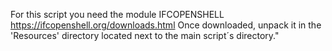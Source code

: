 For this script you need the module IFCOPENSHELL
https://ifcopenshell.org/downloads.html
Once downloaded, unpack it in the 'Resources' directory located next to the main script´s directory."
